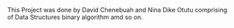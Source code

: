 This Project was done by David Chenebuah and Nina Dike Otutu comprising of Data Structures binary algorithm amd so on.

